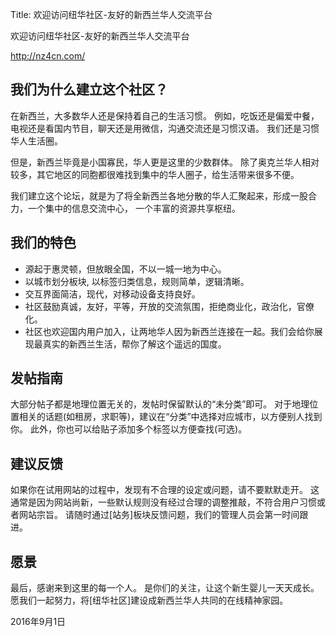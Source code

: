 Title: 欢迎访问纽华社区-友好的新西兰华人交流平台

欢迎访问纽华社区-友好的新西兰华人交流平台

http://nz4cn.com/

## 我们为什么建立这个社区？

在新西兰，大多数华人还是保持着自己的生活习惯。
例如，吃饭还是偏爱中餐，电视还是看国内节目，聊天还是用微信，沟通交流还是习惯汉语。
我们还是习惯华人生活圈。

但是，新西兰毕竟是小国寡民，华人更是这里的少数群体。
除了奥克兰华人相对较多，其它地区的同胞都很难找到集中的华人圈子，给生活带来很多不便。

我们建立这个论坛，就是为了将全新西兰各地分散的华人汇聚起来，形成一股合力，一个集中的信息交流中心， 一个丰富的资源共享枢纽。

## 我们的特色

* 源起于惠灵顿，但放眼全国，不以一城一地为中心。
* 以城市划分板块, 以标签归类信息，规则简单，逻辑清晰。
* 交互界面简洁，现代，对移动设备支持良好。
* 社区鼓励真诚，友好，平等，开放的交流氛围，拒绝商业化，政治化，官僚化。
* 社区也欢迎国内用户加入，让两地华人因为新西兰连接在一起。我们会给你展现最真实的新西兰生活，帮你了解这个遥远的国度。

## 发帖指南
大部分帖子都是地理位置无关的，发帖时保留默认的“未分类”即可。
对于地理位置相关的话题(如租房，求职等)，建议在“分类”中选择对应城市，以方便别人找到你。
此外，你也可以给贴子添加多个标签以方便查找(可选)。

## 建议反馈
如果你在试用网站的过程中，发现有不合理的设定或问题，请不要默默走开。
这通常是因为网站尚新，一些默认规则没有经过合理的调整推敲，不符合用户习惯或者网站宗旨。
请随时通过[站务]板块反馈问题，我们的管理人员会第一时间跟进。

## 愿景
最后，感谢来到这里的每一个人。
是你们的关注，让这个新生婴儿一天天成长。
愿我们一起努力，将[纽华社区]建设成新西兰华人共同的在线精神家园。

2016年9月1日
